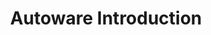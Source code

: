 ---
categories:
- bkk19
description: Autoware.AI was originally started in 2015 by Shinpei Kato at Nagoya
  University, and quickly grew into the worlds first "All-in-One" open-source software
  stack for autonomous driving. Built on ROS 1, Autoware provides modules for Localization,
  Detection, Prediction and Planning, as well as Control.<br /> <br /> Autoware.AI
  is a part of the newly introduced Autoware Foundation, which is a non-profit organisation
  created to develop a synergy between corporate development and academic research
  in order to provide access to autonomous driving technology for everyone.<br />
  <br /> This talk will provide an introduction to the Autoware.AI software stack,
  as well as an in depth look into its modules.<br />
image:
  featured: 'true'
  path: /assets/images/featured-images/bkk19/BKK19-103.png
session_attendee_num: '31'
session_id: BKK19-103
session_room: Session Room 3 (Lotus 10)
session_slot:
  end_time: '2019-04-01 14:25:00'
  start_time: '2019-04-01 14:00:00'
session_speakers:
- speaker_bio: 'Autonomous systems engineer with experience working in different domains:
    air, underwater and ground based platforms. Past experience involves working at
    Ixion Industry &amp; Aerospace, a highly innovative SME in Spain, Airbus Defence
    and Space, in Stevenage, and most recently at Transport Systems Catapult, based
    in Milton Keynes.'
  speaker_company: Linaro
  speaker_image: /assets/images/speakers/bkk19/servando-german-serrano.jpg
  speaker_location: ''
  speaker_name: Servando German Serrano
  speaker_position: Software Engineer
  speaker_username: servando.german.serrano
- speaker_bio: 96Boards Software Engineer for Linaro. Recent Graduate of Kings College
    London, with a passion for machine learning and autonomous vehicles.
  speaker_company: Linaro
  speaker_image: /assets/images/speakers/bkk19/theodore-grey.jpg
  speaker_location: ''
  speaker_name: Theodore Grey
  speaker_position: Software Engineer
  speaker_username: theodore.grey
session_track: Automotive
tag: session
tags:
- 96Boards
- Automotive
title: Autoware Introduction
---